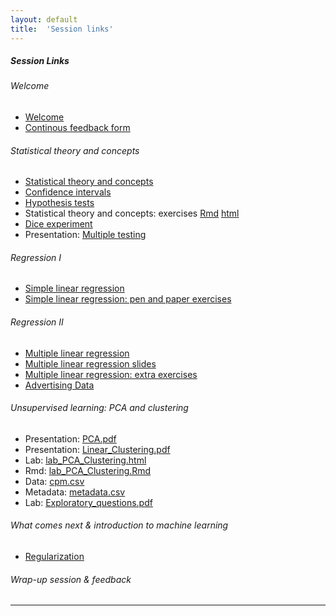 ```yaml
---
layout: default
title:  'Session links'
---
```


##### Session Links

###### Welcome
- [Welcome](session-intro/session-intro.html)
- [Continous feedback form](https://forms.gle/6drumQ2W6BmNydAY8)

###### Statistical theory and concepts
- [Statistical theory and concepts](session-foundations/session-foundations.html)
- [Confidence intervals](session-confidenceinterval/session-confidenceinterval.html)
- [Hypothesis tests](session-hypothesistest/session-hypothesistest.html)
- Statistical theory and concepts: exercises [Rmd](session-foundations/biostatisticsexercises.Rmd) [html](session-foundations/biostatisticsexercises.html)
- [Dice experiment](https://docs.google.com/spreadsheets/d/1t3jOucU48MVoCQGTbGyWe9SntFbHlHqGSCiqMptHhhs/edit?usp=sharing)
- Presentation: [Multiple testing](session-hypothesistest/lecture-multipletesting.html)

###### Regression I
- [Simple linear regression](session-regression-I/session-regression-I.pdf)
- [Simple linear regression: pen and paper exercises](session-regression-I/pen-and-paper-plasma-volume.pdf)

###### Regression II
- [Multiple linear regression](session-regression-II/session-regression-II.pdf)
- [Multiple linear regression slides](session-regression-II/session-regression-II-slides.Rmd)
- [Multiple linear regression: extra exercises](session-regression-II-extra/pen-and-paper-multple-regression.pdf)
- [Advertising Data](session-regression-II/data/Advertising.csv)

###### Unsupervised learning: PCA and clustering
- Presentation: [PCA.pdf](session-pca_clustering/PCA.pdf)
- Presentation: [Linear_Clustering.pdf](session-pca_clustering/Linear_Clustering.pdf)
- Lab: [lab_PCA_Clustering.html](session-pca_clustering/lab_PCA_Clustering.html)
- Rmd: [lab_PCA_Clustering.Rmd](session-pca_clustering/lab_PCA_Clustering.Rmd)
- Data: [cpm.csv](session-pca_clustering/data/cpm.csv)
- Metadata: [metadata.csv](session-pca_clustering/data/metadata.csv)
- Lab: [Exploratory_questions.pdf](session-pca_clustering/Exploratory_questions.pdf)



###### What comes next & introduction to machine learning
- [Regularization](session-regularization/session-regularization.md)

###### Wrap-up session & feedback

----

